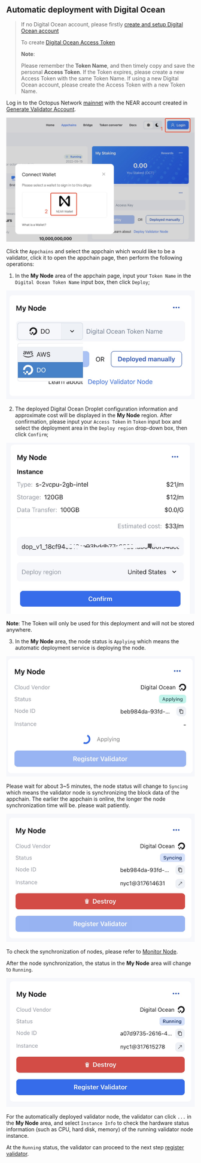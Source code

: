## Automatic deployment with Digital Ocean 

> If no Digital Ocean account, please firstly [create and setup Digital Ocean account](https://docs.digitalocean.com/products/getting-started/)
>
> To create [Digital Ocean Access Token](https://docs.digitalocean.com/reference/api/create-personal-access-token/)
>
> **Note**: 
> 
> Please remember the **Token Name**, and then timely copy and save the personal **Access Token**. If the Token expires, please create a new Access Token with the same Token Name. If using a new Digital Ocean account, please create the Access Token with a new Token Name.

Log in to the Octopus Network [mainnet](https://mainnet.oct.network) with the NEAR account created in [Generate Validator Account](./validator-generate-keys.md).

![validator login](../images/maintain/validator_login.jpg)

Click the `Appchains` and select the appchain which would like to be a validator, click it to open the appchain page, then perform the following operations:

1. In the **My Node** area of ​​the appchain page, input your `Token Name` in the `Digital Ocean Token Name` input box, then click `Deploy`;

![do token name](../images/maintain/validator_do_tokenname.jpg)

2. The deployed Digital Ocean Droplet configuration information and approximate cost will be displayed in the **My Node** region. After confirmation, please input your `Access Token` in `Token` input box and select the deployment area in the `Deploy region` drop-down box, then click `Confirm`;

![do token](../images/maintain/validator_do_token.jpg)

**Note**: The Token will only be used for this deployment and will not be stored anywhere.

3. In the **My Node** area, the node status is `Applying` which means the automatic deployment service is deploying the node.

![validator applying](../images/maintain/validator_do_applying.jpg)

Please wait for about 3~5 minutes, the node status will change to `Syncing` which means the validator node is synchronizing the block data of the appchain. The earlier the appchain is online, the longer the node synchronization time will be. please wait patiently.

![validator syncing](../images/maintain/validator_do_syncing.jpg)

To check the synchronization of nodes, please refer to [Monitor Node](./monitor-node.md).

After the node synchronization, the status in the **My Node** area will change to `Running`.

![validator running](../images/maintain/validator_do_running.jpg)

For the automatically deployed validator node, the validator can click `...` in the **My Node** area, and select `Instance Info` to check the hardware status information (such as CPU, hard disk, memory) of the running validator node instance.

At the `Running` status, the validator can proceed to the next step [register validator](./validator-register.md).